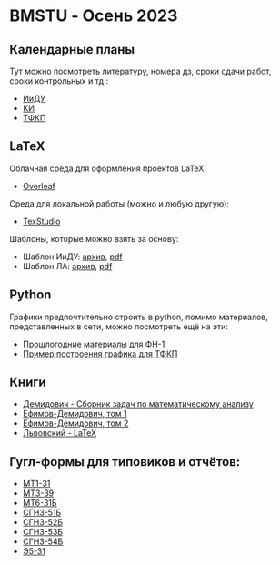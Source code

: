 # BMSTU - Осень 2023

## Календарные планы
Тут можно посмотреть литературу, номера дз, сроки сдачи работ, сроки контрольных и тд.:
- [ИиДУ](./plans/Календ_план_Интегр_ДУ_Упр_2018_МТ_РК_Э5.pdf)
- [КИ](./plans/Kalend_plan_Kratn_Integr_Ryady_3_sem_Uprazhn_RK_2019.pdf)
- [ТФКП](./plans/Календ_план_ТФКП_ОИ_4_сем_МТ_РК4_2017.pdf)

## LaTeX
Облачная среда для оформления проектов LaTeX:
- [Overleaf](https://www.overleaf.com/)
  
Среда для локальной работы (можно и любую другую):
- [TexStudio](https://www.texstudio.org/)
  
Шаблоны, которые можно взять за основу:
- Шаблон ИиДУ: [архив](./Latex/BMSTU_template_IiDU.zip), [pdf](./Latex/BMSTU_template_IiDU.pdf) 
- Шаблон ЛА: [архив](./Latex/BMSTU_template_LA.zip), [pdf](./Latex/BMSTU_template_LA.pdf) 

## Python
Графики предпочтительно строить в python, помимо материалов, представленных в сети, можно посмотреть ещё на эти:
- [Прошлогодние материалы для ФН-1](https://tru17v.github.io/bmstu-python/)
- [Пример построения графика для ТФКП](./TFKP/Fourier_series.ipynb)

## Книги
- [Демидович - Сборник задач по математическому анализу](./books/B_P_Demidovich_Sbornik_zadach_i_uprazhneniy_po_matematicheskomu_analizu.pdf) 
- [Ефимов-Демидович, том 1](./books/Efimova_i_Demidovich_Sbornik_zadach_dlya_vtuzov_1993.pdf) 
- [Ефимов-Демидович, том 2](./books/Efimov-Demidovich_2tom_1986.djvu)
- [Львовский - LaTeX](./books/LaTeX-Lvovsky.pdf)

## Гугл-формы для типовиков и отчётов:
- [МТ1-31](https://forms.gle/Q8GvPJEHsrL69V6K6)
- [МТ3-39](https://forms.gle/QGqfRnbqhMWnWXP28)
- [МТ6-31Б](https://forms.gle/G4UJMYBCP2wUv9nL6)
- [СГН3-51Б](https://forms.gle/wx7uXuckX82izwVC6)
- [СГН3-52Б](https://forms.gle/BqFmMu99s4kRRXA68)
- [СГН3-53Б](https://forms.gle/8NF1TrziGJV1JL2e7)
- [СГН3-54Б](https://forms.gle/Cus92A13wRMgako19)
- [Э5-31](https://forms.gle/fcsLBp5oFj3S2MSy7)

